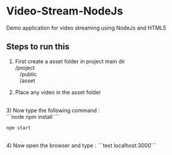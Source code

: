 # Video-Stream-NodeJs
Demo application for video streaming using NodeJs and HTML5

## Steps to run this
1) First create a asset folder in project main dir <br>
/project <br>
&nbsp;&nbsp; /public <br>
&nbsp;&nbsp; /asset <br>

2) Place any video in the asset folder
<br>
3) Now type the following command :
<br>
```node
npm install
``` 
<br>

```nodejs
npm start
``` 
<br>
 4) Now open the browser and type : ```text
 localhost:3000```
 <br>
 

